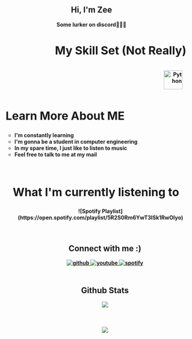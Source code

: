 ## <div align="center">Hi, I'm Zee</div> 
<div align = "center"><strong>Some lurker on discord🤷🏿‍♂️ </h3>


<br/>  

  
<div align = "right" width = 50%>
<h2 style="font-size:30px"><b>My Skill Set (Not Really) <b></h2>
<ul>
<div align= "right" width = 45%>  
<a href="https://www.python.org/" target="_blank"><img style="margin: 10px" src="https://profilinator.rishav.dev/skills-assets/python-original.svg" alt="Python" height="50" /></a>  
</div>
<div align = left width = 50%>
<h2 style="font-size:30px"><b>Learn More About ME <b></h2>
<ul>
<li>I'm constantly learning</li>
<li>I'm gonna be a student in computer engineering</li>
<li>In my spare time, I just like to listen to music</li>
<li>Feel free to talk to me at my mail</li>
<ul>
</div>
<br>  


<div align = center width = 50%>
<h2 style="font-size:30px"><b>What I'm currently listening to</h2>
<ul>
![Spotify Playlist](https://open.spotify.com/playlist/5R2S0Rm6YwT3ISk1RwOIyo) 
</td></tr></table>  
<ul>
</td></tr></table>  

<br/>  


## Connect with me :)  
<div align="center">
<a href="https://github.com/2perk" target="_blank">
<img src=https://img.shields.io/badge/github-%2324292e.svg?&style=for-the-badge&logo=github&logoColor=white alt=github style="margin-bottom: 5px;" />
</a>
<a href="https://www.youtube.com/channel/UCil3ZKFmeBlhAnc2iM76Sxw" target="_blank">
<img src=https://img.shields.io/badge/youtube-%23EE4831.svg?&style=for-the-badge&logo=youtube&logoColor=white alt=youtube style="margin-bottom: 5px;" />
</a>
<a href="https://open.spotify.com/user/31q7mrdrlc2ullx4dpm2sakwvtie" target="_blank">
<img src=https://img.shields.io/badge/Spotify-1ED760?style=for-the-badge&logo=spotify&logoColor=white alt=spotify style="margin-bottom: 5px;" />
</a>  
</div>  
  

<br/>  


## Github Stats  
<div align="center"><img src="https://github-readme-stats.vercel.app/api?username=2perk&show_icons=true&count_private=true&theme=react&hide_border=true&bg_color=0D1117")" align="center" /></div>  

<br/>   
  

<br/>  

  

<br/>  

<div align="center">
<img src="https://komarev.com/ghpvc/?username=2perk&&style=flat-square" align="center" />
</div>  
  

<br/>
